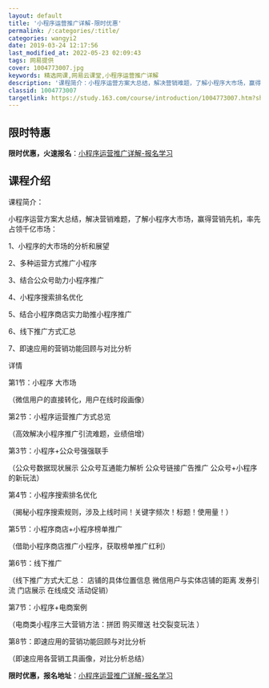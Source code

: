 ```yaml
---
layout: default
title: '小程序运营推广详解-限时优惠'
permalink: /:categories/:title/
categories: wangyi2
date: 2019-03-24 12:17:56
last_modified_at: 2022-05-23 02:09:43
tags: 网易提供
cover: 1004773007.jpg
keywords: 精选网课,网易云课堂,小程序运营推广详解
description: '课程简介：小程序运营方案大总结，解决营销难题，了解小程序大市场，赢得营销先机，率先占领千亿市场：1、小程序的大市场的分析'
classid: 1004773007
targetlink: https://study.163.com/course/introduction/1004773007.htm?share=1&shareId=1025206652&utm_campaign=share&utm_medium=iphoneShare&utm_source=&utm_u=1025206652
---
```


## 限时特惠

**限时优惠，火速报名**：[小程序运营推广详解-报名学习](https://study.163.com/course/introduction/1004773007.htm?share=1&shareId=1025206652&utm_campaign=share&utm_medium=iphoneShare&utm_source=&utm_u=1025206652)

## 课程介绍

课程简介：

小程序运营方案大总结，解决营销难题，了解小程序大市场，赢得营销先机，率先占领千亿市场：

1、小程序的大市场的分析和展望

2、多种运营方式推广小程序

3、结合公众号助力小程序推广

4、小程序搜索排名优化

5、结合小程序商店实力助推小程序推广

6、线下推广方式汇总

7、即速应用的营销功能回顾与对比分析

详情

第1节：小程序 大市场

（微信用户的直接转化，用户在线时段画像）

第2节：小程序运营推广方式总览

（高效解决小程序推广引流难题，业绩倍增）

第3节：小程序+公众号强强联手

（公众号数据现状展示 公众号互通能力解析 公众号链接广告推广 公众号+小程序的新玩法）

第4节：小程序搜索排名优化

（揭秘小程序搜索规则，涉及上线时间！关键字频次！标题！使用量！）

第5节：小程序商店+小程序榜单推广

（借助小程序商店推广小程序，获取榜单推广红利）

第6节：线下推广

（线下推广方式大汇总： 店铺的具体位置信息 微信用户与实体店铺的距离 发券引流 门店展示 在线成交 活动促销）

第7节：小程序+电商案例

（电商类小程序三大营销方法：拼团 购买赠送 社交裂变玩法 ）

第8节：即速应用的营销功能回顾与对比分析

（即速应用各营销工具画像，对比分析总结）

**限时优惠，报名地址**：[小程序运营推广详解-报名学习](https://study.163.com/course/introduction/1004773007.htm?share=1&shareId=1025206652&utm_campaign=share&utm_medium=iphoneShare&utm_source=&utm_u=1025206652)

